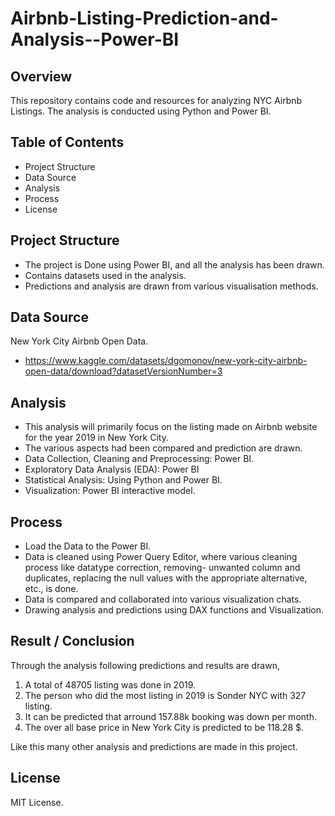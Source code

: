 # Airbnb-Listing-Prediction-and-Analysis--Power-BI

## Overview
This repository contains code and resources for analyzing NYC Airbnb Listings. The analysis is conducted using Python and Power BI. 

## Table of Contents
* Project Structure
* Data Source
* Analysis
* Process
* License
  
## Project Structure
* The project is Done using Power BI, and all the analysis has been drawn.
* Contains datasets used in the analysis.
* Predictions and analysis are drawn from various visualisation methods.

## Data Source
New York City Airbnb Open Data.
* https://www.kaggle.com/datasets/dgomonov/new-york-city-airbnb-open-data/download?datasetVersionNumber=3

## Analysis
* This analysis will primarily focus on the listing made on Airbnb website for the year 2019 in New York City.
* The various aspects had been compared and prediction are drawn.
* Data Collection, Cleaning and Preprocessing: Power BI.
* Exploratory Data Analysis (EDA): Power BI
* Statistical Analysis: Using Python and Power BI.
* Visualization: Power BI interactive model.

## Process
* Load the Data to the Power BI.
* Data is cleaned using Power Query Editor, where various cleaning process like datatype correction, removing- unwanted column and duplicates, replacing the null values with the appropriate alternative, etc., is done.
* Data is compared and collaborated into various visualization chats.
* Drawing analysis and predictions using DAX functions and Visualization.

## Result / Conclusion
Through the analysis following predictions and results are drawn,
1. A total of 48705 listing was done in 2019.
2. The person who did the most listing in 2019 is Sonder NYC with 327 listing.
3. It can be predicted that arround 157.88k booking was down per month.
4. The over all base price in New York City is predicted to be 118.28 $.

Like this many other analysis and predictions are made in this project.

## License 
MIT License.
